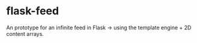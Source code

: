 # flask-feed
An prototype for an infinite feed in Flask -> using the template engine + 2D content arrays.

